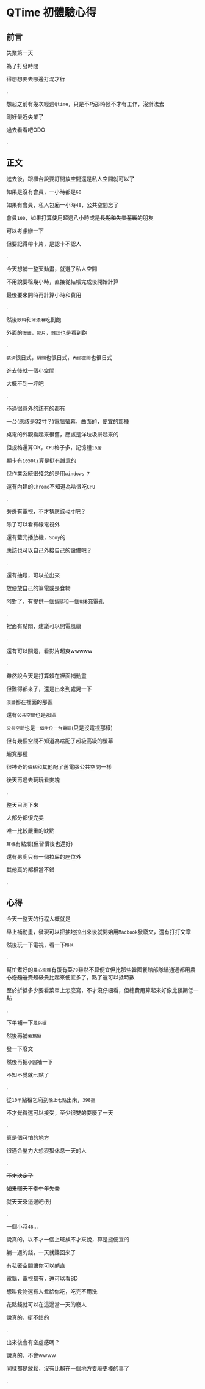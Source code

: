 # QTime 初體驗心得

## 前言

失業第一天

為了打發時間

得想想要去哪邊打混才行

.

想起之前有幾次經過`Qtime`，只是不巧那時候不才有工作，沒辦法去

剛好最近失業了

過去看看吧ODO

.

## 正文

進去後，跟櫃台說要訂開放空間還是私人空間就可以了

如果是沒有會員，一小時都是`60`

如果有會員，私人包廂一小時`48`，公共空間忘了

會員`100`，如果打算使用超過八小時或是~~長期和失業奮戰~~的朋友

可以考慮辦一下

但要記得帶卡片，是認卡不認人

.

今天想補一整天動畫，就選了私人空間

不用說要租幾小時，直接從結帳完成後開始計算

最後要來開時再計算小時和費用

.

然後`飲料`和`冰漆淋`吃到飽

外面的`漫畫`，`影片`，`雜誌`也是看到飽

.

`裝潢`很日式，`隔間`也很日式，`內部空間`也很日式

進去後就一個小空間

大概不到一坪吧

.

不過很意外的該有的都有

一台(應該是32寸？)電腦螢幕，曲面的，便宜的那種

桌電的外觀看起來很舊，應該是洋垃圾拼起來的

但規格還算OK，`CPU`格子多，記憶體`16居`

顯卡有`1050ti`算是挺有誠意的

但作業系統很殘念的是用`windows 7`

還有內建的`Chrome`不知道為啥很吃`CPU`

.

旁邊有電視，不才猜應該`42寸`吧？

除了可以看有線電視外

還有藍光播放機，`Sony`的

應該也可以自己外接自己的設備吧？

.

還有抽屜，可以拉出來

放便放自己的筆電或是食物

阿對了，有提供一個`插頭`和一個`USB`充電孔

.

裡面有點悶，建議可以開電風扇

.

還有可以關燈，看影片超爽wwwww

.

雖然說今天是打算賴在裡面補動畫

但難得都來了，還是出來到處晃一下

`漫畫`都在裡面的那區

還有`公共空間`也是那區

`公共空間`也是`一個坐位一台電腦`(只是沒電視那樣)

但有幾個空間不知道為啥配了超級高級的螢幕

超寬那種

很神奇的`價格`和其他配了舊電腦公共空間一樣

後天再過去玩玩看麥塊

.

整天目測下來

大部分都很完美

唯一比較嚴重的缺點

`耳機`有點爛(但習慣後也還好)

還有男廁只有一個拉屎的座位外

其他真的都相當不錯

.

## 心得

今天一整天的行程大概就是

早上補動畫，發現可以把抽地拉出來後就開始用`Macbook`發廢文，還有打打文章

然後玩一下電視，看一下`NHK`

.

幫忙煮好的`農心泡麵`有蛋有菜`79`雖然不算便宜但比那些韓國餐館~~部隊鍋通通都用農心泡麵還賣超級貴~~比起來便宜多了，點了還可以抵時數

至於折抵多少要看菜單上怎麼寫，不才沒仔細看，但總費用算起來好像比預期低一點

.

下午補一下`風俗孃`

然後再補`索瑪琳`

發一下廢文

然後再把`小圓`補一下

不知不覺就七點了

.

從`10半`點租包廂到`晚上七點`出來，`398摳`

不才覺得還可以接受，至少很雙的耍廢了一天

.

真是個可怕的地方

很適合壓力大想狠狠休息一天的人

.

~~不才決定了~~

~~如果哪天不幸中年失業~~

~~就天天來這邊吧(別~~

.

一個小時`48`...

說真的，以不才一個上班族不才來說，算是挺便宜的

躺一週的錢，一天就賺回來了

有私密空間讓你可以躺直

電腦，電視都有，還可以看BD

想叫食物還有人煮給你吃，吃完不用洗

花點錢就可以在這邊當一天的廢人

說真的，挺不錯的

.

出來後會有空虛感嗎？

說真的，不會wwww

同樣都是放鬆，沒有比賴在一個地方耍廢更棒的事了

.